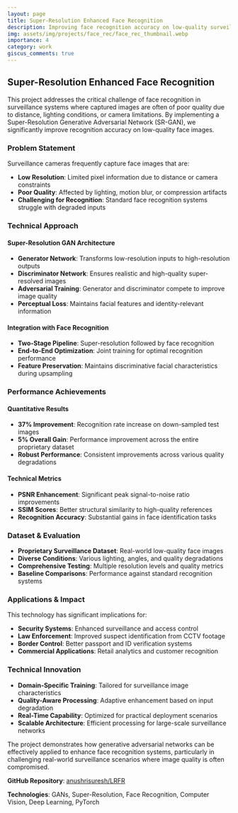 ```yaml
---
layout: page
title: Super-Resolution Enhanced Face Recognition
description: Improving face recognition accuracy on low-quality surveillance images using GANs
img: assets/img/projects/face_rec/face_rec_thumbnail.webp
importance: 4
category: work
giscus_comments: true
---
```


## Super-Resolution Enhanced Face Recognition

This project addresses the critical challenge of face recognition in surveillance systems where captured images are often of poor quality due to distance, lighting conditions, or camera limitations. By implementing a Super-Resolution Generative Adversarial Network (SR-GAN), we significantly improve recognition accuracy on low-quality face images.

### Problem Statement

Surveillance cameras frequently capture face images that are:
- **Low Resolution**: Limited pixel information due to distance or camera constraints
- **Poor Quality**: Affected by lighting, motion blur, or compression artifacts  
- **Challenging for Recognition**: Standard face recognition systems struggle with degraded inputs

### Technical Approach

#### Super-Resolution GAN Architecture
- **Generator Network**: Transforms low-resolution inputs to high-resolution outputs
- **Discriminator Network**: Ensures realistic and high-quality super-resolved images
- **Adversarial Training**: Generator and discriminator compete to improve image quality
- **Perceptual Loss**: Maintains facial features and identity-relevant information

#### Integration with Face Recognition
- **Two-Stage Pipeline**: Super-resolution followed by face recognition
- **End-to-End Optimization**: Joint training for optimal recognition performance
- **Feature Preservation**: Maintains discriminative facial characteristics during upsampling

### Performance Achievements

#### Quantitative Results
- **37% Improvement**: Recognition rate increase on down-sampled test images
- **5% Overall Gain**: Performance improvement across the entire proprietary dataset
- **Robust Performance**: Consistent improvements across various quality degradations

#### Technical Metrics
- **PSNR Enhancement**: Significant peak signal-to-noise ratio improvements
- **SSIM Scores**: Better structural similarity to high-quality references
- **Recognition Accuracy**: Substantial gains in face identification tasks

### Dataset & Evaluation

- **Proprietary Surveillance Dataset**: Real-world low-quality face images
- **Diverse Conditions**: Various lighting, angles, and quality degradations
- **Comprehensive Testing**: Multiple resolution levels and quality metrics
- **Baseline Comparisons**: Performance against standard recognition systems

### Applications & Impact

This technology has significant implications for:

- **Security Systems**: Enhanced surveillance and access control
- **Law Enforcement**: Improved suspect identification from CCTV footage
- **Border Control**: Better passport and ID verification systems
- **Commercial Applications**: Retail analytics and customer recognition

### Technical Innovation

- **Domain-Specific Training**: Tailored for surveillance image characteristics
- **Quality-Aware Processing**: Adaptive enhancement based on input degradation
- **Real-Time Capability**: Optimized for practical deployment scenarios
- **Scalable Architecture**: Efficient processing for large-scale surveillance networks

The project demonstrates how generative adversarial networks can be effectively applied to enhance face recognition systems, particularly in challenging real-world surveillance scenarios where image quality is often compromised.

**GitHub Repository**: [anushrisuresh/LRFR](https://github.com/anushrisuresh/LRFR)

**Technologies**: GANs, Super-Resolution, Face Recognition, Computer Vision, Deep Learning, PyTorch
